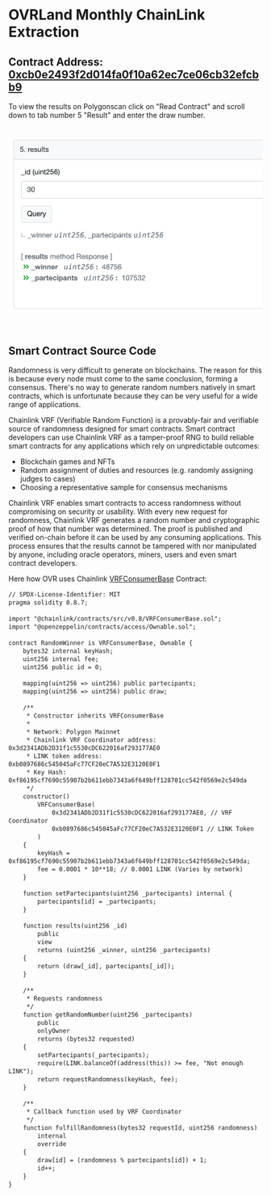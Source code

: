 # OVRLand Monthly ChainLink Extraction


## Contract Address: [0xcb0e2493f2d014fa0f10a62ec7ce06cb32efcbb9](https://polygonscan.com/address/0xcb0e2493f2d014fa0f10a62ec7ce06cb32efcbb9)

To view the results on Polygonscan click on "Read Contract" and scroll down to tab number 5 "Result" and enter the draw number.

<img src="results.png" style="margin-top: 20px; margin-bottom: 30px;" />

## Smart Contract Source Code

Randomness is very difficult to generate on blockchains. The reason for this is because every node must come to the same conclusion, forming a consensus. There's no way to generate random numbers natively in smart contracts, which is unfortunate because they can be very useful for a wide range of applications.


Chainlink VRF (Verifiable Random Function) is a provably-fair and verifiable source of randomness designed for smart contracts. Smart contract developers can use Chainlink VRF as a tamper-proof RNG to build reliable smart contracts for any applications which rely on unpredictable outcomes:

- Blockchain games and NFTs
- Random assignment of duties and resources (e.g. randomly assigning judges to cases)
- Choosing a representative sample for consensus mechanisms

Chainlink VRF enables smart contracts to access randomness without compromising on security or usability. With every new request for randomness, Chainlink VRF generates a random number and cryptographic proof of how that number was determined. The proof is published and verified on-chain before it can be used by any consuming applications. This process ensures that the results cannot be tampered with nor manipulated by anyone, including oracle operators, miners, users and even smart contract developers.

Here how OVR uses Chainlink [VRFConsumerBase](https://github.com/smartcontractkit/chainlink/blob/develop/contracts/src/v0.6/VRFConsumerBase.sol) Contract:

```solidity
// SPDX-License-Identifier: MIT
pragma solidity 0.8.7;

import "@chainlink/contracts/src/v0.8/VRFConsumerBase.sol";
import "@openzeppelin/contracts/access/Ownable.sol";

contract RandomWinner is VRFConsumerBase, Ownable {
    bytes32 internal keyHash;
    uint256 internal fee;
    uint256 public id = 0;

    mapping(uint256 => uint256) public partecipants;
    mapping(uint256 => uint256) public draw;

    /**
     * Constructor inherits VRFConsumerBase
     *
     * Network: Polygon Mainnet
     * Chainlink VRF Coordinator address: 0x3d2341ADb2D31f1c5530cDC622016af293177AE0
     * LINK token address:                0xb0897686c545045aFc77CF20eC7A532E3120E0F1
     * Key Hash: 0xf86195cf7690c55907b2b611ebb7343a6f649bff128701cc542f0569e2c549da
     */
    constructor()
        VRFConsumerBase(
            0x3d2341ADb2D31f1c5530cDC622016af293177AE0, // VRF Coordinator
            0xb0897686c545045aFc77CF20eC7A532E3120E0F1 // LINK Token
        )
    {
        keyHash = 0xf86195cf7690c55907b2b611ebb7343a6f649bff128701cc542f0569e2c549da;
        fee = 0.0001 * 10**18; // 0.0001 LINK (Varies by network)
    }

    function setPartecipants(uint256 _partecipants) internal {
        partecipants[id] = _partecipants;
    }

    function results(uint256 _id)
        public
        view
        returns (uint256 _winner, uint256 _partecipants)
    {
        return (draw[_id], partecipants[_id]);
    }

    /**
     * Requests randomness
     */
    function getRandomNumber(uint256 _partecipants)
        public
        onlyOwner
        returns (bytes32 requested)
    {
        setPartecipants(_partecipants);
        require(LINK.balanceOf(address(this)) >= fee, "Not enough LINK");
        return requestRandomness(keyHash, fee);
    }

    /**
     * Callback function used by VRF Coordinator
     */
    function fulfillRandomness(bytes32 requestId, uint256 randomness)
        internal
        override
    {
        draw[id] = (randomness % partecipants[id]) + 1;
        id++;
    }
}

```